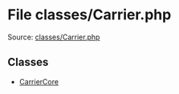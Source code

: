 File classes/Carrier.php
=========

Source: [classes/Carrier.php](https://github.com/PrestaShop/PrestaShop/blob/1.5.1.0/classes/Carrier.php)


Classes
-------

* [CarrierCore](class.CarrierCore.md)

